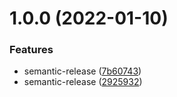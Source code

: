 # 1.0.0 (2022-01-10)


### Features

* semantic-release ([7b60743](https://github.com/hans-zhao/waveui/commit/7b607439e3b18f1892128dc51f0ec4451a6fee14))
* semantic-release ([2925932](https://github.com/hans-zhao/waveui/commit/2925932d15899550e1b2f74b438f4f0d8a73d5f8))

